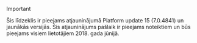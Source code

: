 > [!IMPORTANT]
> Šis līdzeklis ir pieejams atjauninājumā Platform update 15 (7.0.4841) un jaunākās versijās. Šis atjauninājums pašlaik ir pieejams noteiktiem un būs pieejams visiem lietotājiem 2018. gada jūnijā.
